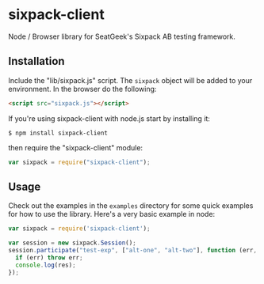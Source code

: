 # sixpack-client

Node / Browser library for SeatGeek's Sixpack AB testing framework.

## Installation

Include the "lib/sixpack.js" script. The `sixpack` object will be added to your environment. In the browser do the following:

``` html
<script src="sixpack.js"></script>
```

If you're using sixpack-client with node.js start by installing it:

	$ npm install sixpack-client

then require the "sixpack-client" module:

``` javascript
var sixpack = require("sixpack-client");
```

## Usage

Check out the examples in the `examples` directory for some quick examples for how to use the library. Here's a very basic example in node:

```js
var sixpack = require('sixpack-client');

var session = new sixpack.Session();
session.participate("test-exp", ["alt-one", "alt-two"], function (err, res) {
  if (err) throw err;
  console.log(res);
});
```
